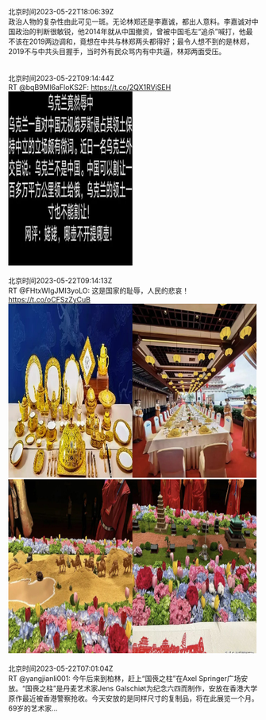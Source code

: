 北京时间2023-05-22T18:06:39Z<br>政治人物的复杂性由此可见一斑。无论林郑还是李嘉诚，都出人意料。李嘉诚对中国政治的判断很敏锐，他2014年就从中国撤资，曾被中国毛左“追杀”喊打，他最不该在2019两边调和，竟想在中共与林郑两头都得好；最令人想不到的是林郑，2019不与中共头目握手，当时外有民众骂内有中共逼，林郑两面受压。<br><br><br>北京时间2023-05-22T09:14:44Z<br>RT @bqB9Ml6aFloKS2F: https://t.co/2QX1RVjSEH<br><img src='/temp/image/2023/u-Month-5/1660454110179610624_0.jpg' width='250' height='350'><br><br>北京时间2023-05-22T09:14:13Z<br>RT @FHtxWIgJMI3yoLO: 这是国家的耻辱，人民的悲哀！ https://t.co/oCFSzZyCuB<br><img src='/temp/image/2023/u-Month-5/1660453981439553537_0.jpg' width='250' height='350'><img src='/temp/image/2023/u-Month-5/1660453981439553537_1.jpg' width='250' height='350'><img src='/temp/image/2023/u-Month-5/1660453981439553537_2.jpg' width='250' height='350'><img src='/temp/image/2023/u-Month-5/1660453981439553537_3.jpg' width='250' height='350'><br><br>北京时间2023-05-22T07:01:04Z<br>RT @yangjianli001: 今午后来到柏林，赶上“国䘮之柱”在Axel Springer广场安放。“国䘮之柱”是丹麦艺术家Jens Galschiøt为纪念六四而制作，安放在香港大学原作最近被香港警察抢收。今天安放的是同样尺寸的复制品，将在此展览一个月。69岁的艺术家…<br><br><br>
